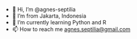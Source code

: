 - 👋 Hi, I’m @agnes-septilia
- 🏡 I’m from Jakarta, Indonesia
- 🌱 I’m currently learning Python and R
- 📫 How to reach me agnes.septilia@gmail.com

<!---
agnes-septilia/agnes-septilia is a ✨ special ✨ repository because its `README.md` (this file) appears on your GitHub profile.
You can click the Preview link to take a look at your changes.
--->

